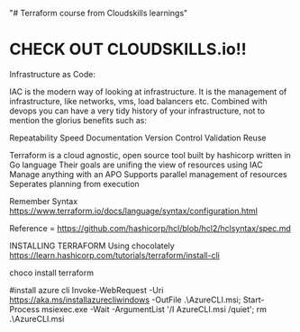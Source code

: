 "# Terraform course from Cloudskills learnings" 
# CHECK OUT CLOUDSKILLS.io!!

Infrastructure as Code:

IAC is the modern way of looking at infrastructure. It is the management of infrastructure, like networks, vms, load balancers etc.
Combined with devops you can have a very tidy history of your infrastructure, not to mention the glorius benefits such as:

Repeatability
Speed
Documentation
Version Control
Validation
Reuse

Terraform is a cloud agnostic, open source tool built by hashicorp
written in Go language
Their goals are unifing the view of resources using IAC
Manage anything with an APO
Supports parallel management of resources
Seperates planning from execution

Remember Syntax https://www.terraform.io/docs/language/syntax/configuration.html

Reference = https://github.com/hashicorp/hcl/blob/hcl2/hclsyntax/spec.md


INSTALLING TERRAFORM
Using chocolately https://learn.hashicorp.com/tutorials/terraform/install-cli

choco install terraform

#install azure cli
Invoke-WebRequest -Uri https://aka.ms/installazurecliwindows -OutFile .\AzureCLI.msi; Start-Process msiexec.exe -Wait -ArgumentList '/I AzureCLI.msi /quiet'; rm .\AzureCLI.msi